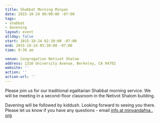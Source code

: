 ```yaml
---
title: Shabbat Morning Minyan
date: 2015-10-24 00:00:00 -07:00
tags:
- shabbat
- davening
layout: event
allday: false
start: 2015-10-24 02:30:00 -07:00
end: 2015-10-24 05:30:00 -07:00
time: 9:30 am

venue: Congregation Netivot Shalom
address: 1316 University Avenue, Berkeley, CA 94702
website: ''
action: ''
action-url: ''
---
```


Please join us for our traditional egalitarian Shabbat morning service. We will be meeting in a second-floor classroom in the Netivot Shalom building.

Davening will be followed by kiddush. Looking forward to seeing you there. Please let us know if you have any questions - email [info at minyandafna . org](mailto:info@minyandafna.org)